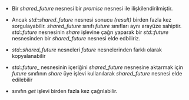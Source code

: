 - Bir _shared_future_ nesnesi bir _promise_ nesnesi ile ilişkilendirilmiştir. 
- Ancak _std::shared_future_ nesnesi sonucu _(result)_ birden fazla kez sorgulayabilir.
_shared_future_ sınıfı _future_ sınıfları aynı arayüze sahiptir.
_std::future_ nesnesinin _share_ işlevine çağrı yaparak bir _std::future_ nesnesinden bir _shared_future_ nesnesi elde edbiliriz.
- _std::shared_future_ nesneleri _future_ nesnelerinden farklı olarak kopyalanabilir
- _std::future__ nesnesinin içeriğini _shared_future_ nesnesine aktarmak için _future_ sınıfının _share_ üye işlevi kullanılarak _shared_future_ nesnesi elde edilebilir

- sınıfın _get_ işlevi birden fazla kez çağrılabilir.



